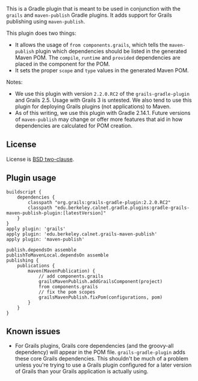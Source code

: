 This is a Gradle plugin that is meant to be used in conjunction with the
`grails` and `maven-publish` Gradle plugins.  It adds support for Grails
publishing using `maven-publish`.

This plugin does two things:
* It allows the usage of `from components.grails`, which tells the
  `maven-publish` plugin which dependencies should be listed in the
  generated Maven POM.  The `compile`, `runtime` and `provided` dependencies
  are placed in the component for the POM.
* It sets the proper `scope` and `type` values in the generated Maven POM.

Notes: 
* We use this plugin with version `2.2.0.RC2` of the `grails-gradle-plugin`
  and Grails 2.5.  Usage with Grails 3 is untested.  We also tend to use
  this plugin for deploying Grails plugins (not applications) to Maven.
* As of this writing, we use this plugin with Gradle 2.14.1.  Future
  versions of `maven-publish` may change or offer more features that aid in
  how dependencies are calculated for POM creation.

## License

License is [BSD two-clause](LICENSE.txt).

## Plugin usage

```
buildscript {
    dependencies {
        classpath "org.grails:grails-gradle-plugin:2.2.0.RC2"
        classpath "edu.berkeley.calnet.gradle.plugins:gradle-grails-maven-publish-plugin:[latestVersion]"
    }
}
apply plugin: 'grails'
apply plugin: 'edu.berkeley.calnet.grails-maven-publish'
apply plugin: 'maven-publish'

publish.dependsOn assemble
publishToMavenLocal.dependsOn assemble
publishing {
    publications {
        maven(MavenPublication) {
            // add components.grails
            grailsMavenPublish.addGrailsComponent(project)
            from components.grails
            // fix the pom scopes
            grailsMavenPublish.fixPom(configurations, pom)
        }
    }
}
```

## Known issues

* For Grails plugins, Grails core dependencies (and the groovy-all
  dependency) will appear in the POM file.  `grails-gradle-plugin` adds
  these core Grails dependencies.  This shouldn't be much of a problem
  unless you're trying to use a Grails plugin configured for a later version
  of Grails than your Grails application is actually using.
